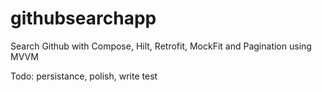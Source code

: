 # githubsearchapp

Search Github with Compose, Hilt, Retrofit, MockFit and Pagination using MVVM

Todo: persistance, polish, write test

